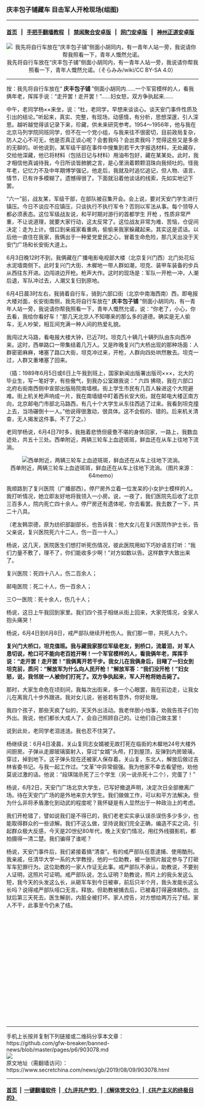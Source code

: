 ### 庆丰包子铺藏车 目击军人开枪现场(组图)
------------------------

#### [首页](https://github.com/gfw-breaker/banned-news/blob/master/README.md) &nbsp;&nbsp;|&nbsp;&nbsp; [手把手翻墙教程](https://github.com/gfw-breaker/guides/wiki) &nbsp;&nbsp;|&nbsp;&nbsp; [禁闻聚合安卓版](https://github.com/gfw-breaker/bn-android) &nbsp;&nbsp;|&nbsp;&nbsp; [网门安卓版](https://github.com/oGate2/oGate) &nbsp;&nbsp;|&nbsp;&nbsp; [神州正道安卓版](https://github.com/SzzdOgate/update) 



<div class="article_right" style="fone-color:#000">
 <p style="text-align:center">
  <img alt="我先将自行车放在“庆丰包子铺”侧面小胡同内，有一青年人站一旁，我说请你帮我照看一下，青年人慨然允诺。" src="http://img2.secretchina.com/pic/2019/8-9/p2487701a438825872-ss.jpg"/>
  <br>
   我先将自行车放在“庆丰包子铺”侧面小胡同内，有一青年人站一旁，我说请你帮我照看一下，青年人慨然允诺。（そらみみ/wiki/CC BY-SA 4.0）
   <span id="hideid" name="hideid" style="color:red;display:none;">
    <span href="https://www.secretchina.com">
    </span>
   </span>
  </br>
 </p>
 <div id="txt-mid1-t21-2017">
  

---


  </div>
 </div>
 <p>
  按：我先将自行车放在“
  <strong>
   <span href="https://www.secretchina.com/news/gb/tag/庆丰包子铺" target="_blank">
    庆丰包子铺
   </span>
  </strong>
  ”侧面小胡同内……一个军官模样的人，看我俩年老，挥挥手说：“走开罢！走开罢！”……妇女怒，双方争执起来……
  <span id="hideid" name="hideid" style="color:red;display:none;">
   <span href="https://www.secretchina.com">
   </span>
  </span>
 </p>
 <p>
  中午，老同学杨××来坐，说：“杜，老同学，早想来谈谈心。谈天安门事件性质及引出的结论。”听起来，真实、完整，有现场，动感情，有分析，思想深邃，引人深思。越听越觉得该记录下来，珍藏，供未来研究参考。1954～1956年，他与我在北京马列学院同班同学，但不在一个党小组，与我来往不很密切，目前政局复杂，防人之心不可无，他是否真正谈心呢？会套我吗？会出卖我吗？觉得这些又是多余的无聊的。听他说到，某军级干部在事件中搜集到若干大字报选材料，无处藏存，交给他深藏，他已将材料（包括日记与材料）用油布包好，藏在某某处。此时，我才相信他真诚待我，今日所谈皆肺腑之言，是心里淌着颗颗泪珠向我倾吐的。怪我年老，记忆力不及中年期博学强记，他走后，我就及时追忆追记，但人物、语言、情节，已有许多模糊了。遗憾得很了。下面就沿着他谈话的线索，先如实地记下罢。
 </p>
 <p>
  “六一”前，战友某，军级干部，在部队被召集开会。会上说，要对天安门学生进行镇压。今日不谈应不应镇压，只谈执行不执行军令？否则以军法从事。每个领导人都必须表态。这位军级战友说，和平时期对游行的首都学生
  <span href="https://www.secretchina.com/news/gb/tag/开枪" target="_blank">
   开枪
  </span>
  ，性质非常严重，不让说道理，就要大家行动，这太反常了。这位战友非常为难、苦恼，仓促间决定：走为上计。借口到亲戚家看重病，偷偷来我家躲藏起来。其实这是谎话。以后他一直住在我家，我俩出于一种爱党爱民之心，冒着生命危险，那几天出没于天安门广场和长安街大道上。
 </p>
 <p>
  6月3日晚12时不到，我俩藏在广播电影电视部大楼（北京复兴门西）北门处花坛水泥墙南侧下。此时复兴门大街、木樨地一带人群如潮，坦克、装甲车装备的步兵从西往东开进。边闯进边开枪。枪声大作。这时的现场是：军队一开枪一冲，人潮后退，军队冲过去，人潮又复归到原地。
 </p>
 <p>
  6月4日晨3时左右，我骑着自行车，骑到六部口街（北京中南海西南）西，即电报大楼对面，长安街南侧，我先将自行车放在“
  <strong>
   庆丰包子铺
  </strong>
  ”侧面小胡同内，有一青年人站一旁，我说请你帮我照看一下，青年人慨然允诺，说：“你老了，小心，你去看，我给你看好车！”那几天北京人不知哪来的那么多的道德。确实是无人偷车，无人吵架，相互间充满一种人间的热爱礼貌。
 </p>
 <p>
  我闯过大马路，看电报大楼大钟，已近7时。坦克几十辆几十辆列队由东向西冲来。这时，西单路口一带集结着几万人。又是昨晚复兴门大桥出现的那种场面：人群密密麻麻，堵塞了路口大街，坦克冲过来，开枪，人群向四处哄然散去。坦克一过，人群又重堵塞了回来。
 </p>
 <p>
  （插：1989年6月5日或6日上午我到班上，国家新闻出版署出版司×××，北大的毕业生，写一笔好字，有些傲气，到我办公室跟我说：“
  <span href="https://www.secretchina.com/news/gb/tag/六四" target="_blank">
   六四
  </span>
  拂晓，我在六部口北府右街南西侧中宣部出版局院南墙根。街上学生市民有几百人躲进这个大院避难。街上机关枪声响成一片，我在南墙缝中盯着西长安大街。就在邮电大楼正南方向，北京邮电门市部北马路西，有几十个大学生从东往西逃了过来。我看到坦克撞上去，当场碾倒十一人。”他说得很激动，很具体。这不会假的、错的。后来机关清查，无人揭发这件事。不了了之。）
 </p>
 <p>
  老同学杨说，6月4日7时多，我拖着悲愤但疲惫不堪的身体回家，一路上，我数血迹处，共五十三处。西单附近，两辆三轮车上血迹斑斑，鲜血还在从车上往地下流淌。
 </p>
 <p style="text-align:center">
  <img alt="西单附近，两辆三轮车上血迹斑斑，鲜血还在从车上往地下流淌。" src="http://img2.secretchina.com/pic/2019/5-27/p2432352a758111680-ss.jpg"/>
  <br>
   西单附近，两辆三轮车上血迹斑斑，鲜血还在从车上往地下流淌。（图片来源：64memo）
  </br>
 </p>
 <p>
  我顺路到了复兴医院（广播部西）。停尸房外立着一位发呆的小女护士模样的人。我打听情况，她立即友好地将我领入一小房。说，一夜了，我们医院先后收了北京三百多人，院内死亡四十余人。停尸房还有遗体呢，你去看罢。我去数了一下，共二十八具。
 </p>
 <p>
  （老友韩崇德，原为纺织部副部长，也告诉我：他大女儿在复兴医院作护士长，告父亲说，复兴医院死六十二人，伤一百一十人。）
 </p>
 <p>
  杨说，这几天，医院医生们想打听死伤情况，彼此医院用如下巧妙语言打听：“我们力量不敷了，理不了，你们能收多少啊！”对方如数以告。这样数字大致出来了。
 </p>
 <p>
  复兴医院：死四十八人，伤二百余人；
 </p>
 <center>
  <div style="max-width: 632px;height:180px; display: none; text-align: center; margin: 0 auto; overflow: hidden;overflow-x: hidden;">
   <div id="taboola-midarticle-thumbnails" style="max-width: 632px;height:180px;overflow: hidden;overflow-x: hidden;">
   </div>
  </div>
  <div>
   <ins class="adsbygoogle" data-ad-client="ca-pub-1276641434651360" data-ad-format="fluid" data-ad-layout="in-article" data-ad-slot="5164544770" style="display:block; text-align:center;">
   </ins>
  </div>
 </center>
 <p>
  邮电医院：死二十人，伤一百余人；
 </p>
 <p>
  三○一医院：死十余人，伤几十人；
 </p>
 <p>
  杨说，这日上午我回到家里。我们四个孩子相继从街上回来，大家兜情况，全家人抱头痛哭！
 </p>
 <p>
  杨说，6月4日到6月8日，戒严部队继续开枪伤人。我们那一带，共死人九个。
 </p>
 <center>
  <ins class="adsbygoogle" data-ad-client="ca-pub-1276641434651360" data-ad-format="fluid" data-ad-layout="in-article" data-ad-slot="3646767294" style="display:block; text-align:center;">
  </ins>
 </center>
 <p>
  <strong>
   复兴门大桥口，坦克值班。我与藏我家那位军级老友，到桥口，流着泪，对
   <span href="https://www.secretchina.com/news/gb/tag/军人" target="_blank">
    军人
   </span>
   恳切说，枪口可不能向老百姓开啊！一个军官模样的人，看我俩年老，挥挥手说：“走开罢！走开罢！”我俩离开若干步。我女儿在我俩身后，目睹了一妇女到坦克前，质问：“解放军为什么向人民开枪！”解放军答：“我们没开枪！”妇女怒，说，我邻居一人被你们打死了。双方争执起来，军人开枪将她击毙了。
  </strong>
 </p>
 <p>
  那时，大家生命危在顷刻间，我每次出街来，多一个心眼罢，我在前边走，让我女儿在离我几十步外跟进。我对女儿说，爸爸若有意外，你好处理。
 </p>
 <p>
  我四个孩子，那些天疯了似的，天天外出活动。我老伴胆小怕事，劝我告孩子们勿外出。我说，他们都长大成人了，会自己照顾自己的。让他们自己做主罢！
 </p>
 <p>
  说到此处，老同学老泪涟涟。我也忍不住哭了。
 </p>
 <p>
  杨继续说：6月4日凌晨，关山复同志女婿被无故打死在临街的木樨地24号大楼外间厨房。子弹从走廊玻璃窗射入，穿过“女婿”头颅，打到屋顶，反弹到内房玻璃，穿过，掉到地下。这子弹头现在还被家人保存着。关山复，东北人，解放后做过吉林省委书记。与我一起工作过。“文革”中异常倔强。我为他家不幸去看望他，劝他莫说过激的话。他说：“段琪瑞杀死了三个学生（另一说杀死十二个），完蛋了！”
 </p>
 <p>
  杨说，6月2日，天安门广场北京大学生，已写好撤退声明，决定次日全部撤离广场。待在天安门广场的是外地来京大学生。我们做做工作，可以和平方法解决。但为什么非将矛盾激化到动武的程度呢？我怀疑是有人显然出于一种政治上的考虑。
 </p>
 <p>
  我们开枪错了，譬如说我们是不得已的，我们老老实实承认误杀误伤多少多少，也能取得群众的一些谅解。我们不这么做，坚持说我们完全正确，编造不实之词，引起群众极大反感，今天是20世纪80年代，晚上天安门情况，用红外线摄影机，都拍摄得一清二楚。我们骗得了谁呢？
 </p>
 <p>
  杨说，天安门事件后，我们紧接着搞“清查”。有的戒严部队任意逮捕、使用酷刑。我亲戚，任清华大学一系的大学教授，他的一位助教，被一张照片敲定参与了打砸军车犯罪行为。这位助教的一家人作证无此事。戒严部队不承认，助教说，不要别人证明，这照片可证明。戒严部队说，怎么证明？助教说，照片上的我头发这么短，我今天的头发这么长，从砸军车到今日被审，前后只半个月，我头发能长这么长吗？说得戒严部队哑口无言。释放。但助教被捕去后，已被毒打得遍体鳞伤。出狱后第三天死去。医生解剖，内脏全被打坏。家人控告，对方想给两万元了结。家人不干，此事至今仍未了结。
  <center>
   <div>
    <div id="txt-mid2-t22-2017" style="display: block;  height: 280px;  overflow: hidden;">
     <div id="SC-21">
     </div>
    </div>
   </div>
  </center>
 </p>
</div>

<hr/>
手机上长按并复制下列链接或二维码分享本文章：<br/>
https://github.com/gfw-breaker/banned-news/blob/master/pages/p6/903078.md <br/>
<a href='https://github.com/gfw-breaker/banned-news/blob/master/pages/p6/903078.md'><img src='https://github.com/gfw-breaker/banned-news/blob/master/pages/p6/903078.md.png'/></a> <br/>
原文地址（需翻墙访问）：https://www.secretchina.com/news/gb/2019/08/09/903078.html


------------------------
#### [首页](https://github.com/gfw-breaker/banned-news/blob/master/README.md) &nbsp;|&nbsp; [一键翻墙软件](https://github.com/gfw-breaker/nogfw/blob/master/README.md) &nbsp;| [《九评共产党》](https://github.com/gfw-breaker/9ping.md/blob/master/README.md#九评之一评共产党是什么) | [《解体党文化》](https://github.com/gfw-breaker/jtdwh.md/blob/master/README.md) | [《共产主义的终极目的》](https://github.com/gfw-breaker/gczydzjmd.md/blob/master/README.md)


<img src='http://gfw-breaker.win/banned-news/pages/p6/903078.md' width='0px' height='0px'/>